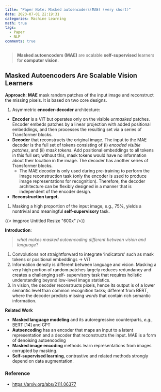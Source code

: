 ```yaml
---
title: "Paper Note: Masked autoencoders(MAE) (very short)"
date: 2023-07-01 22:19:31
categories: Machine Learning
math: true
tags:
  - Paper
  - NLP
comments: true
---
```


> **Masked autoencoders (MAE)** are scalable **self-supervised** learners for **computer vision**. 

<!--more-->
## Masked Autoencoders Are Scalable Vision Learners

**Approach**: **MAE** mask random patches of the input image and reconstruct the missing pixels. It is based on two core designs. 

1. Asymmetric **encoder-decoder** architecture:
- **Encoder** is a ViT  but operates only on the visible *unmasked* patches. Encoder embeds patches by a linear projection with added positional embeddings, and then processes the resulting set via a series of Transformer blocks.
- **Decoder** that reconstructs the original image. The input to the MAE decoder is the full set of tokens consisting of (i) *encoded visible patches*, and (ii) *mask tokens*. Add positional embeddings to all tokens in this full set; without this, mask tokens would have no information about their location in the image. The decoder has another series of Transformer blocks.
    - The MAE decoder is only used during pre-training to perform the image reconstruction task (only the encoder is used to produce image representations for recognition). Therefore, the decoder architecture can be flexibly designed in a manner that is independent of the encoder design.
- **Reconstruction target.**
1. Masking a high proportion of the input image, e.g., 75%, yields a nontrivial and
meaningful **self-supervisory** task. 

{{< imgproc Untitled Resize "600x" />}}

**Introduction**:

> *what makes masked autoencoding different between vision and language*?
> 
1. Convolutions not straightforward to integrate ‘indicators’ such as mask tokens or positional embeddings → ViT
2. Information density is different between language and vision. Masking a very high portion of random patches largely reduces redundancy and creates a challenging self- supervisory task that requires holistic understanding beyond low-level image statistics.
3. In vision, the decoder reconstructs pixels, hence its output is of a lower semantic level than common recognition tasks; different from BERT, where the decoder predicts missing *words* that contain rich semantic information. 

**Related Work**

- **Masked language modeling** and its autoregressive counterparts, *e.g*., BERT [14] and GPT
- **Autoencoding** has an encoder that maps an input to a latent representation and a decoder that reconstructs the input. MAE is a form of denoising autoencoding
- **Masked image encoding** methods learn representations from images corrupted by masking.
- **Self-supervised learning**, contrastive and related methods strongly depend on data augmentation.


### Reference

- https://arxiv.org/abs/2111.06377
